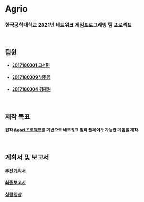 # Agrio
### 한국공학대학교 2021년 네트워크 게임프로그래밍 팀 프로젝트
<br>

## 팀원
- #### [2017180001 고선민](https://github.com/go4521304)
- #### [2017180009 남주영](https://github.com/Juyeong11)
- #### [2017180004 김재원](https://github.com/Kanaloa21)
<br>

## 제작 목표
#### 원작 [Agari 프로젝트](https://github.com/kakik/agari)를 기반으로 네트워크 멀티 플레이가 가능한 게임을 제작.
<br>

## 계획서 및 보고서
#### [추진 계획서](https://github.com/go4521304/agari_Network/blob/master/21NGP%204%ED%8C%80%20%EC%B6%94%EC%A7%84%EA%B3%84%ED%9A%8D%EC%84%9C.pdf)
#### [최종 보고서](https://github.com/go4521304/agari_Network/blob/master/%5B21NGP-4%ED%8C%80%5DProject%20Progress%20Report%20.pdf)
#### [실행 영상](https://youtu.be/GOXKOL1dTHQ)
